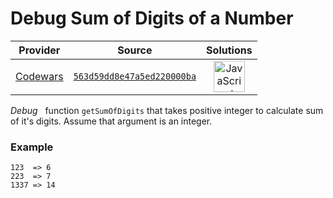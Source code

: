 [_metadata_:generated]: - "true"

# Debug Sum of Digits of a Number

<!-- INFO TABLE BEGIN -->

| Provider                                        | Source                                                                               | Solutions                                                                                                                                                    |
| :---------------------------------------------: | :----------------------------------------------------------------------------------: | :----------------------------------------------------------------------------------------------------------------------------------------------------------: |
| [Codewars](../../../docs/providers/Codewars.md) | [`563d59dd8e47a5ed220000ba`](https://www.codewars.com/kata/563d59dd8e47a5ed220000ba) | [<img src="https://res.cloudinary.com/rascaltwo/image/upload/v1631924076/javascript_ehszr7.svg" alt="JavaScript" title="JavaScript" width="50" />](solve.js) |

<!-- INFO TABLE END -->

*Debug*   function `getSumOfDigits` that takes positive integer to calculate sum of it's digits. Assume that argument is an integer.

### Example
```
123  => 6
223  => 7
1337 => 14
```
